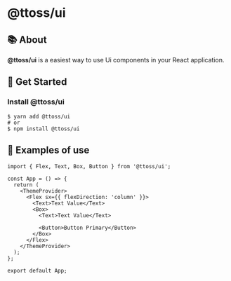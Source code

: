 # @ttoss/ui

## 📚 About

<strong> @ttoss/ui</strong> is a easiest way to use Ui components in your React application.

## 🚀 Get Started

### Install @ttoss/ui

```shell
$ yarn add @ttoss/ui
# or
$ npm install @ttoss/ui
```

## 📄 Examples of use

```tsx
import { Flex, Text, Box, Button } from '@ttoss/ui';

const App = () => {
  return (
    <ThemeProvider>
      <Flex sx={{ flexDirection: 'column' }}>
        <Text>Text Value</Text>
        <Box>
          <Text>Text Value</Text>

          <Button>Button Primary</Button>
        </Box>
      </Flex>
    </ThemeProvider>
  );
};

export default App;
```

```tsx

```
